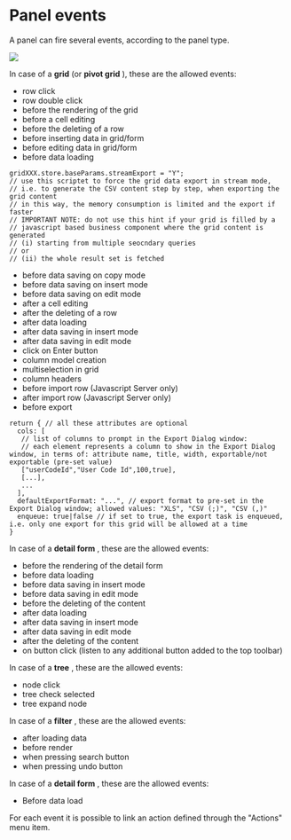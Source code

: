 # Panel events

A panel can fire several events, according to the panel type.

![](http://4wsplatform.org/wp-content/uploads/2015/12/panelEvents-1024x519.jpg)

In case of a **grid** (or **pivot grid** ), these are the allowed events:

* row click
* row double click
* before the rendering of the grid
* before a cell editing
* before the deleting of a row
* before inserting data in grid/form
* before editing data in grid/form
* before data loading&#x20;

```
gridXXX.store.baseParams.streamExport = "Y"; 
// use this scriptet to force the grid data export in stream mode, 
// i.e. to generate the CSV content step by step, when exporting the grid content
// in this way, the memory consumption is limited and the export if faster
// IMPORTANT NOTE: do not use this hint if your grid is filled by a 
// javascript based business component where the grid content is generated 
// (i) starting from multiple seocndary queries 
// or 
// (ii) the whole result set is fetched

```

* before data saving on copy mode
* before data saving on insert mode
* before data saving on edit mode
* after a cell editing
* after the deleting of a row
* after data loading
* after data saving in insert mode
* after data saving in edit mode
* click on Enter button
* column model creation
* multiselection in grid
* column headers
* before import row (Javascript Server only)
* after import row (Javascript Server only)
* before export

```
return { // all these attributes are optional
  cols: [ 
   // list of columns to prompt in the Export Dialog window: 
   // each element represents a column to show in the Export Dialog window, in terms of: attribute name, title, width, exportable/not exportable (pre-set value)
   ["userCodeId","User Code Id",100,true],
   [...],
   ...
  ], 
  defaultExportFormat: "...", // export format to pre-set in the Export Dialog window; allowed values: "XLS", "CSV (;)", "CSV (,)" 
  enqueue: true|false // if set to true, the export task is enqueued, i.e. only one export for this grid will be allowed at a time
}
```

>

In case of a **detail form** , these are the allowed events:

* before the rendering of the detail form
* before data loading
* before data saving in insert mode
* before data saving in edit mode
* before the deleting of the content
* after data loading
* after data saving in insert mode
* after data saving in edit mode
* after the deleting of the content
* on button click (listen to any additional button added to the top toolbar)

In case of a **tree** , these are the allowed events:

* node click
* tree check selected
* tree expand node

In case of a **filter** , these are the allowed events:

* after loading data
* before render
* when pressing search button
* when pressing undo button

In case of a **detail form** , these are the allowed events:

* Before data load

For each event it is possible to link an action defined through the "Actions" menu item.
